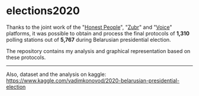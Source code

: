 # elections2020
Thanks to the joint work of the "[Honest People](https://honest-people.by)", "[Zubr](https://zubr.in/)" and "[Voice](https://belarus2020.org/home)" platforms, it was possible to obtain and process the final protocols of **1,310** polling stations out of **5,767** during Belarusian presidential election.

The repository contains my analysis and graphical representation based on these protocols.
__________

Also, dataset and the analysis on kaggle: <br/>
https://www.kaggle.com/vadimkonovod/2020-belarusian-presidential-election
